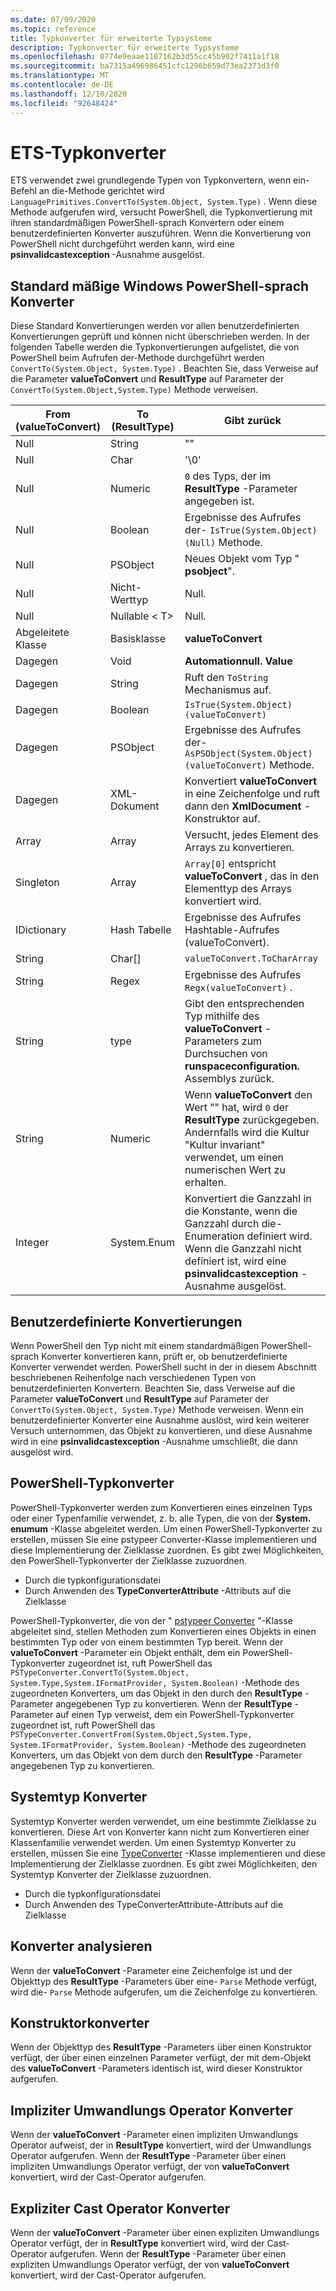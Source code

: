 ```yaml
---
ms.date: 07/09/2020
ms.topic: reference
title: Typkonverter für erweiterte Typsysteme
description: Typkonverter für erweiterte Typsysteme
ms.openlocfilehash: 0774e9eaae1187162b3d55cc45b902f7411a1f18
ms.sourcegitcommit: ba7315a496986451cfc1296b659d73ea2373d3f0
ms.translationtype: MT
ms.contentlocale: de-DE
ms.lasthandoff: 12/10/2020
ms.locfileid: "92648424"
---
```

# <a name="ets-type-converters"></a>ETS-Typkonverter

ETS verwendet zwei grundlegende Typen von Typkonvertern, wenn ein-Befehl an die-Methode gerichtet wird `LanguagePrimitives.ConvertTo(System.Object, System.Type)` . Wenn diese Methode aufgerufen wird, versucht PowerShell, die Typkonvertierung mit ihren standardmäßigen PowerShell-sprach Konvertern oder einem benutzerdefinierten Konverter auszuführen. Wenn die Konvertierung von PowerShell nicht durchgeführt werden kann, wird eine **psinvalidcastexception** -Ausnahme ausgelöst.

## <a name="standard-windows-powershell-language-converters"></a>Standard mäßige Windows PowerShell-sprach Konverter

Diese Standard Konvertierungen werden vor allen benutzerdefinierten Konvertierungen geprüft und können nicht überschrieben werden. In der folgenden Tabelle werden die Typkonvertierungen aufgelistet, die von PowerShell beim Aufrufen der-Methode durchgeführt werden `ConvertTo(System.Object, System.Type)` . Beachten Sie, dass Verweise auf die Parameter **valueToConvert** und **ResultType** auf Parameter der `ConvertTo(System.Object,System.Type)` Methode verweisen.

| From (valueToConvert) |  To (ResultType)  |                                                                               Gibt zurück                                                                               |
| --------------------- | ----------------- | ------------------------------------------------------------------------------------------------------------------------------------------------------------------- |
| Null                  | String            | ""                                                                                                                                                                  |
| Null                  | Char              | '\0'                                                                                                                                                                |
| Null                  | Numeric           | `0` des Typs, der im **ResultType** -Parameter angegeben ist.                                                                                                          |
| Null                  | Boolean           | Ergebnisse des Aufrufes der- `IsTrue(System.Object)(Null)` Methode.                                                                                                        |
| Null                  | PSObject          | Neues Objekt vom Typ " **psobject**".                                                                                                                                    |
| Null                  | Nicht-Werttyp    | Null.                                                                                                                                                               |
| Null                  | Nullable &lt; T&gt; | Null.                                                                                                                                                               |
| Abgeleitete Klasse         | Basisklasse        | **valueToConvert**                                                                                                                                                  |
| Dagegen              | Void              | **Automationnull. Value**                                                                                                                                            |
| Dagegen              | String            | Ruft den `ToString` Mechanismus auf.                                                                                                                                         |
| Dagegen              | Boolean           | `IsTrue(System.Object) (valueToConvert)`                                                                                                                            |
| Dagegen              | PSObject          | Ergebnisse des Aufrufes der- `AsPSObject(System.Object) (valueToConvert)` Methode.                                                                                         |
| Dagegen              | XML-Dokument      | Konvertiert **valueToConvert** in eine Zeichenfolge und ruft dann den **XmlDocument** -Konstruktor auf.                                                                                      |
| Array                 | Array             | Versucht, jedes Element des Arrays zu konvertieren.                                                                                                                      |
| Singleton             | Array             | `Array[0]` entspricht **valueToConvert** , das in den Elementtyp des Arrays konvertiert wird.                                                                            |
| IDictionary           | Hash Tabelle        | Ergebnisse des Aufrufes Hashtable-Aufrufes (valueToConvert).                                                                                                                       |
| String                | Char[]            | `valueToConvert.ToCharArray`                                                                                                                                        |
| String                | Regex             | Ergebnisse des Aufrufes `Regx(valueToConvert)` .                                                                                                                          |
| String                | type              | Gibt den entsprechenden Typ mithilfe des **valueToConvert** -Parameters zum Durchsuchen von **runspaceconfiguration.** Assemblys zurück.                                                 |
| String                | Numeric           | Wenn **valueToConvert** den Wert "" hat, wird `0` der **ResultType** zurückgegeben. Andernfalls wird die Kultur "Kultur invariant" verwendet, um einen numerischen Wert zu erhalten.                       |
| Integer               | System.Enum       | Konvertiert die Ganzzahl in die Konstante, wenn die Ganzzahl durch die-Enumeration definiert wird. Wenn die Ganzzahl nicht definiert ist, wird eine **psinvalidcastexception** -Ausnahme ausgelöst. |

## <a name="custom-conversions"></a>Benutzerdefinierte Konvertierungen

Wenn PowerShell den Typ nicht mit einem standardmäßigen PowerShell-sprach Konverter konvertieren kann, prüft er, ob benutzerdefinierte Konverter verwendet werden. PowerShell sucht in der in diesem Abschnitt beschriebenen Reihenfolge nach verschiedenen Typen von benutzerdefinierten Konvertern. Beachten Sie, dass Verweise auf die Parameter **valueToConvert** und **ResultType** auf Parameter der `ConvertTo(System.Object, System.Type)` Methode verweisen. Wenn ein benutzerdefinierter Konverter eine Ausnahme auslöst, wird kein weiterer Versuch unternommen, das Objekt zu konvertieren, und diese Ausnahme wird in eine **psinvalidcastexception** -Ausnahme umschließt, die dann ausgelöst wird.

## <a name="powershell-type-converter"></a>PowerShell-Typkonverter

PowerShell-Typkonverter werden zum Konvertieren eines einzelnen Typs oder einer Typenfamilie verwendet, z. b. alle Typen, die von der **System. enumum** -Klasse abgeleitet werden. Um einen PowerShell-Typkonverter zu erstellen, müssen Sie eine pstypeer Converter-Klasse implementieren und diese Implementierung der Zielklasse zuordnen. Es gibt zwei Möglichkeiten, den PowerShell-Typkonverter der Zielklasse zuzuordnen.

- Durch die typkonfigurationsdatei
- Durch Anwenden des **TypeConverterAttribute** -Attributs auf die Zielklasse

PowerShell-Typkonverter, die von der " [pstypeer Converter](/dotnet/api/system.management.automation.pstypeconverter) "-Klasse abgeleitet sind, stellen Methoden zum Konvertieren eines Objekts in einen bestimmten Typ oder von einem bestimmten Typ bereit. Wenn der **valueToConvert** -Parameter ein Objekt enthält, dem ein PowerShell-Typkonverter zugeordnet ist, ruft PowerShell das `PSTypeConverter.ConvertTo(System.Object, System.Type,System.IFormatProvider, System.Boolean)`
-Methode des zugeordneten Konverters, um das Objekt in den durch den **ResultType** -Parameter angegebenen Typ zu konvertieren. Wenn der **ResultType** -Parameter auf einen Typ verweist, dem ein PowerShell-Typkonverter zugeordnet ist, ruft PowerShell das `PSTypeConverter.ConvertFrom(System.Object,System.Type, System.IFormatProvider, System.Boolean)`
-Methode des zugeordneten Konverters, um das Objekt von dem durch den **ResultType** -Parameter angegebenen Typ zu konvertieren.

## <a name="system-type-converter"></a>Systemtyp Konverter

Systemtyp Konverter werden verwendet, um eine bestimmte Zielklasse zu konvertieren. Diese Art von Konverter kann nicht zum Konvertieren einer Klassenfamilie verwendet werden. Um einen Systemtyp Konverter zu erstellen, müssen Sie eine [TypeConverter](/dotnet/api/system.management.automation.runspaces.typedata.typeconverter#System_Management_Automation_Runspaces_TypeData_TypeConverter) -Klasse implementieren und diese Implementierung der Zielklasse zuordnen. Es gibt zwei Möglichkeiten, den Systemtyp Konverter der Zielklasse zuzuordnen.

- Durch die typkonfigurationsdatei
- Durch Anwenden des TypeConverterAttribute-Attributs auf die Zielklasse

## <a name="parse-converter"></a>Konverter analysieren

Wenn der **valueToConvert** -Parameter eine Zeichenfolge ist und der Objekttyp des **ResultType** -Parameters über eine- `Parse` Methode verfügt, wird die- `Parse` Methode aufgerufen, um die Zeichenfolge zu konvertieren.

## <a name="constructor-converter"></a>Konstruktorkonverter

Wenn der Objekttyp des **ResultType** -Parameters über einen Konstruktor verfügt, der über einen einzelnen Parameter verfügt, der mit dem-Objekt des **valueToConvert** -Parameters identisch ist, wird dieser Konstruktor aufgerufen.

## <a name="implicit-cast-operator-converter"></a>Impliziter Umwandlungs Operator Konverter

Wenn der **valueToConvert** -Parameter einen impliziten Umwandlungs Operator aufweist, der in **ResultType** konvertiert, wird der Umwandlungs Operator aufgerufen. Wenn der **ResultType** -Parameter über einen impliziten Umwandlungs Operator verfügt, der von **valueToConvert** konvertiert, wird der Cast-Operator aufgerufen.

## <a name="explicit-cast-operator-converter"></a>Expliziter Cast Operator Konverter

Wenn der **valueToConvert** -Parameter über einen expliziten Umwandlungs Operator verfügt, der in **ResultType** konvertiert wird, wird der Cast-Operator aufgerufen. Wenn der **ResultType** -Parameter über einen expliziten Umwandlungs Operator verfügt, der von **valueToConvert** konvertiert, wird der Cast-Operator aufgerufen.

